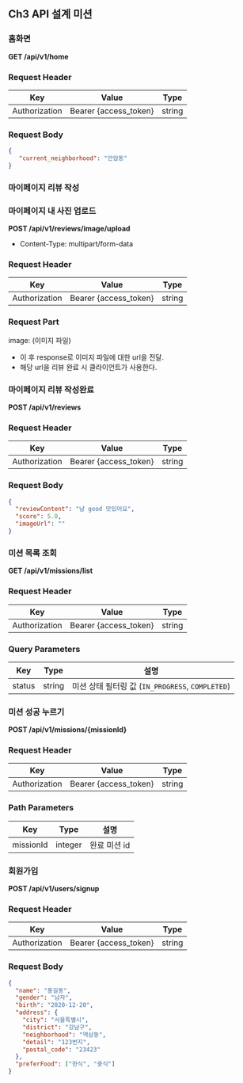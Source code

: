 ## Ch3 API 설계 미션
### 홈화면

**GET /api/v1/home**

### **Request Header**

| Key | Value | Type |
| --- | --- | --- |
| Authorization | Bearer {access_token} | string |

### Request Body

```json
{
   "current_neighborhood": "안암동"
}
```

### 마이페이지 리뷰 작성
### 마이페이지 내 사진 업로드
**POST /api/v1/reviews/image/upload**
- Content-Type: multipart/form-data

### **Request Header**

| Key | Value | Type |
| --- | --- | --- |
| Authorization | Bearer {access_token} | string |

### **Request Part**
image: (이미지 파일)
- 이 후 response로 이미지 파일에 대한 url을 전달. 
- 해당 url을 리뷰 완료 시 클라이언트가 사용한다.

### 마이페이지 리뷰 작성완료
**POST /api/v1/reviews**
### **Request Header**

| Key | Value | Type |
| --- | --- | --- |
| Authorization | Bearer {access_token} | string |

### Request Body

```json
{
  "reviewContent": "냠 good 맛있어요",
  "score": 5.0,
  "imageUrl": ""
}
```

### 미션 목록 조회

**GET /api/v1/missions/list**

### **Request Header**

| Key | Value | Type |
| --- | --- | --- |
| Authorization | Bearer {access_token} | string |

### Query Parameters

| Key | Type | 설명 |
| --- | --- | --- |
| status | string | 미션 상태 필터링 값 (`IN_PROGRESS`, `COMPLETED`) |

### 미션 성공 누르기

**POST /api/v1/missions/{missionId}**

### Request Header

| Key | Value | Type |
| --- | --- | --- |
| Authorization | Bearer {access_token} | string |

### Path Parameters

| Key | Type | 설명 |
| --- | --- | --- |
| missionId | integer | 완료 미션 id |

### 회원가입

**POST /api/v1/users/signup**

### Request Header

| Key | Value | Type |
| --- | --- | --- |
| Authorization | Bearer {access_token} | string |

### Request Body

```json
{
  "name": "홍길동",
  "gender": "남자",
  "birth": "2020-12-20",
  "address": {
    "city": "서울특별시",
    "district": "강남구",
    "neighborhood": "역삼동",
    "detail": "123번지",
    "postal_code": "23423"
  },
  "preferFood": ["한식", "중식"]
}
```